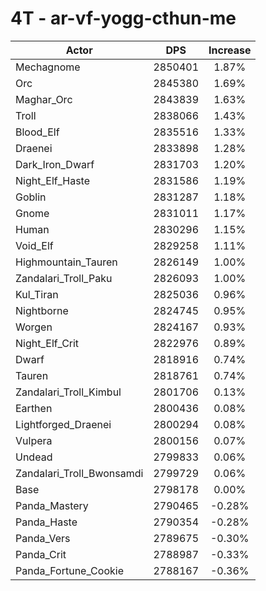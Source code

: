 # 4T - ar-vf-yogg-cthun-me
| Actor | DPS | Increase |
|---|:---:|:---:|
|Mechagnome|2850401|1.87%|
|Orc|2845380|1.69%|
|Maghar_Orc|2843839|1.63%|
|Troll|2838066|1.43%|
|Blood_Elf|2835516|1.33%|
|Draenei|2833898|1.28%|
|Dark_Iron_Dwarf|2831703|1.20%|
|Night_Elf_Haste|2831586|1.19%|
|Goblin|2831287|1.18%|
|Gnome|2831011|1.17%|
|Human|2830296|1.15%|
|Void_Elf|2829258|1.11%|
|Highmountain_Tauren|2826149|1.00%|
|Zandalari_Troll_Paku|2826093|1.00%|
|Kul_Tiran|2825036|0.96%|
|Nightborne|2824745|0.95%|
|Worgen|2824167|0.93%|
|Night_Elf_Crit|2822976|0.89%|
|Dwarf|2818916|0.74%|
|Tauren|2818761|0.74%|
|Zandalari_Troll_Kimbul|2801706|0.13%|
|Earthen|2800436|0.08%|
|Lightforged_Draenei|2800294|0.08%|
|Vulpera|2800156|0.07%|
|Undead|2799833|0.06%|
|Zandalari_Troll_Bwonsamdi|2799729|0.06%|
|Base|2798178|0.00%|
|Panda_Mastery|2790465|-0.28%|
|Panda_Haste|2790354|-0.28%|
|Panda_Vers|2789675|-0.30%|
|Panda_Crit|2788987|-0.33%|
|Panda_Fortune_Cookie|2788167|-0.36%|
